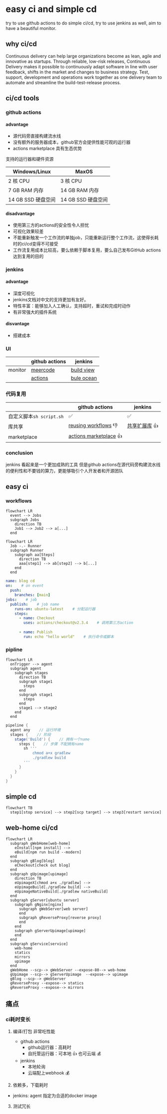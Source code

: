 # easy ci and simple cd

try to use github actions to do simple ci/cd, try to use jenkins as well, aim to have a beautiful monitor.

## why ci/cd

Continuous delivery can help large organizations become as lean, agile and innovative as startups. Through reliable, low-risk releases, Continuous Delivery makes it possible to continuously adapt software in line with user feedback, shifts in the market and changes to business strategy. Test, support, development and operations work together as one delivery team to automate and streamline the build-test-release process.

## ci/cd tools

### github actions

#### advantage
* 源代码旁直接构建流水线
* 没有额外的服务器成本，github官方会提供性能可观的运行器
* actions marketplace 具有生态优势

支持的运行器和硬件资源

| Windows/Linux      | MaxOS              |
| ------------------ | ------------------ |
| 2 核 CPU           | 3 核 CPU           |
| 7 GB RAM 内存      | 14 GB RAM 内存     |
| 14 GB SSD 硬盘空间 | 14 GB SSD 硬盘空间 |

#### disadvantage
* 使用第三方的actions的安全性令人担忧
* 可视化效果较差
* 不能重新触发一个工作流的单独job，只能重新运行整个工作流，这使得长耗时的ci/cd变得不可接受
* 工作流复用成本比较高，要么依赖于脚本复用，要么自己发布GitHub actions达到复用的目的

### jenkins

#### advantage

* 深度可视化
* jenkins文档对中文的支持更加有友好。
* 特性丰富：能够加入人工确认，支持超时，重试和完成时动作
* 有非常强大的插件系统

#### disvantage

* 搭建成本
  
### UI
|         | github actions                                        | jenkins                                                                              |
| ------- | ----------------------------------------------------- | ------------------------------------------------------------------------------------ |
| monitor | [meercode](https://meercode.io/monitor/)              | [build view](http://dev.devecor.cn:8080/view/image/)                                 |
|         | [actions](https://github.com/Devecor/upimage/actions) | [bule ocean](http://dev.devecor.cn:8080/blue/organizations/jenkins/upimage/activity) |


### 代码复用

|                          | github actions                                                                                         | jenkins                                                                          |
| ------------------------ | ------------------------------------------------------------------------------------------------------ | -------------------------------------------------------------------------------- |
| 自定义脚本`sh script.sh` | :white_check_mark:                                                                                     | :white_check_mark:                                                               |
| 库共享                   | [reusing workflows](https://docs.github.com/cn/actions/learn-github-actions/reusing-workflows) :-1:    | [共享扩展库](https://www.jenkins.io/zh/doc/book/pipeline/shared-libraries/) :+1: |
| marketplace              | [actions marketplace](https://github.com/marketplace?category=&query=&type=actions&verification=) :+1: |                                                                                  |

### conclusion

jenkins 看起来是一个更加成熟的工具
但是github actions在源代码旁构建流水线的便利性和不要钱的算力，更能够吸引个人开发者和开源团队

## easy ci

### workflows

```mermaid
flowchart LR
  event --> Jobs
  subgraph Jobs
    direction TB
    Job1 --> Job2 --> a[...]
  end
```

```mermaid
flowchart LR
  Job -.- Runner
  subgraph Runner
    subgraph aa[Steps]
      direction TB
      aaa[step1] --> ab[step2] --> b[...]
    end
  end
```

```yaml
name: blog cd
on:    # on event
  push:
    branches: [main]
jobs:    # job
  publish:    # job name
    runs-on: ubuntu-latest    # 分配运行器
    steps:
      - name: Checkout
        uses: actions/checkout@v2.3.4    # 调用第三方action
      
      - name: Publish
        run: echo "hello world"    # 执行命令或脚本
```

### pipline
```mermaid
flowchart LR
  onTrigger --> agent
  subgraph agent
    subgraph stages
      direction TB
      subgraph stage1
        steps
      end
      subgraph stage1
        steps
      end
      stage1 --> stage2
    end
  end
```

```Groovy
pipeline {
  agent any    // 运行环境
  stages {    // 阶段
    stage('Build') {    // 拥有一个name
      steps {    // 步骤 不配拥有name
        sh '''
            chmod a+x gradlew
            ./gradlew build
        '''
      }
    }
  }
}
```


## simple cd

```mermaid
flowchart TB
  step1[stop service] --> step2[scp target] --> step3[restart service]
```

## web-home ci/cd

```mermaid
flowchart LR
  subgraph gWebHome[web-home]
    eInstall[npm install] -->
    eBuild[npm run build --modern]
  end
  subgraph gBlog[blog]
    eCheckout[check out blog]
  end
  subgraph gUpimage[upimage]
    direction TB
    eUpimageX[chmod a+x ./gradlew] -->
    eUpimageBuild[./gradlew build] -->
    eUpimageNativeBuild[./gradlew nativeBuild]
  end
  subgraph gServer[ubuntu server]
    subgraph gNginx[nginx]
      subgraph gWebServer[web server]
      end
      subgraph gReverseProxy[reverse proxy]
      end
    end
    subgraph gServerUpimage[upimage]
    end
  end
  subgraph gService[service]
    web-home
    statics
    mirrors
    upimage
  end
  gWebHome --scp--> gWebServer --expose-80--> web-home
  gUpimage --scp--> gServerUpimage  --expose--> upimage
  gBlog --scp--> gWebServer
  gReverseProxy --expose--> statics
  gReverseProxy --expose--> mirrors
```

## 痛点

### ci耗时变长

1. 编译/打包 非常吃性能
   * github actions
     * github运行器：高耗时
     * 自托管运行器：可本地 :+1: 也可云端 :moneybag:
   * jenkins
     * 本地轮询
     * 云端配上webhook :moneybag:

2. 依赖多，下载耗时
  * jenkins: agent 指定为合适的docker image

3. 测试冗长
